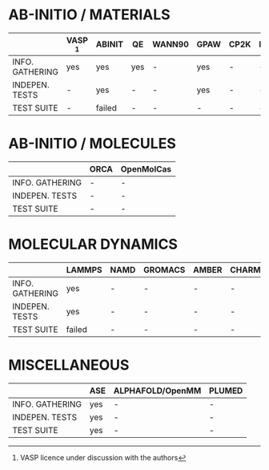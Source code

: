 
# AB-INITIO / MATERIALS

|                     | VASP [^1]| ABINIT | QE  | WANN90 | GPAW | CP2K | NWChem |
|---------------------|----------|--------|-----|--------|------|------|--------|
|     INFO. GATHERING | yes      | yes    | yes |    -   | yes  |   -  |   -    |
|     INDEPEN. TESTS  |  -       | yes    | -   |    -   | yes  |   -  |   -    |
|      TEST SUITE     |  -       | failed | -   |    -   |   -  |   -  |   -    |

# AB-INITIO / MOLECULES

|                     | ORCA | OpenMolCas |
|---------------------|------|------------|
|     INFO. GATHERING |   -  |      -     |
|     INDEPEN. TESTS  |   -  |      -     |
|      TEST SUITE     |   -  |      -     |

# MOLECULAR DYNAMICS

|                     | LAMMPS | NAMD | GROMACS | AMBER | CHARMM |
|---------------------|--------|------|---------|-------|--------|
|     INFO. GATHERING |  yes   |   -  |    -    |   -   |    -   |
|     INDEPEN. TESTS  |  yes   |   -  |    -    |   -   |    -   |
|      TEST SUITE     | failed |   -  |    -    |   -   |    -   |

# MISCELLANEOUS

|                     | ASE | ALPHAFOLD/OpenMM | PLUMED |
|---------------------|-----|------------------|--------|
|     INFO. GATHERING | yes |        -         |   -    |
|     INDEPEN. TESTS  | yes |        -         |   -    |
|      TEST SUITE     | yes |        -         |   -    |



[^1]: VASP licence under discussion with the authors